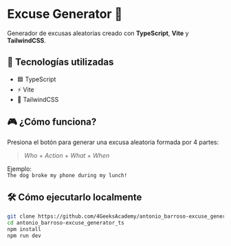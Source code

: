# Excuse Generator 🧠

Generador de excusas aleatorias creado con **TypeScript**, **Vite** y **TailwindCSS**.

## 🚀 Tecnologías utilizadas

- 🟦 TypeScript
- ⚡ Vite
- 🎨 TailwindCSS

## 🎮 ¿Cómo funciona?

Presiona el botón para generar una excusa aleatoria formada por 4 partes:
> *Who* + *Action* + *What* + *When*

Ejemplo:  
`The dog broke my phone during my lunch!`

## 🛠️ Cómo ejecutarlo localmente

```bash
git clone https://github.com/4GeeksAcademy/antonio_barroso-excuse_generator_ts.git
cd antonio_barroso-excuse_generator_ts
npm install
npm run dev
